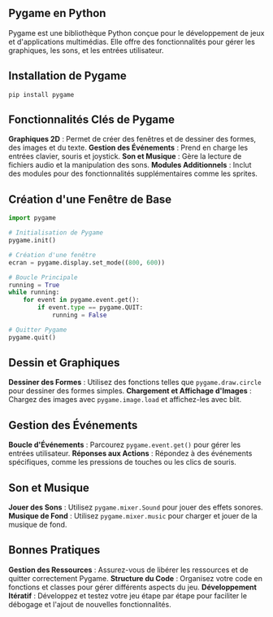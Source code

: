 ## Pygame en Python

Pygame est une bibliothèque Python conçue pour le développement de jeux et d'applications multimédias. Elle offre des fonctionnalités pour gérer les graphiques, les sons, et les entrées utilisateur.

## Installation de Pygame
```shell
pip install pygame
```

## Fonctionnalités Clés de Pygame

**Graphiques 2D** : Permet de créer des fenêtres et de dessiner des formes, des images et du texte.
**Gestion des Événements** : Prend en charge les entrées clavier, souris et joystick.
**Son et Musique** : Gère la lecture de fichiers audio et la manipulation des sons.
**Modules Additionnels** : Inclut des modules pour des fonctionnalités supplémentaires comme les sprites.

## Création d'une Fenêtre de Base

```python
import pygame

# Initialisation de Pygame
pygame.init()

# Création d'une fenêtre
ecran = pygame.display.set_mode((800, 600))

# Boucle Principale
running = True
while running:
    for event in pygame.event.get():
        if event.type == pygame.QUIT:
            running = False

# Quitter Pygame
pygame.quit()
```

## Dessin et Graphiques

**Dessiner des Formes** : Utilisez des fonctions telles que ```pygame.draw.circle``` pour dessiner des formes simples.
**Chargement et Affichage d'Images** : Chargez des images avec ```pygame.image.load``` et affichez-les avec blit.

## Gestion des Événements

**Boucle d'Événements** : Parcourez ```pygame.event.get()``` pour gérer les entrées utilisateur.
**Réponses aux Actions** : Répondez à des événements spécifiques, comme les pressions de touches ou les clics de souris.

## Son et Musique

**Jouer des Sons** : Utilisez ```pygame.mixer.Sound``` pour jouer des effets sonores.
**Musique de Fond** : Utilisez ```pygame.mixer.music``` pour charger et jouer de la musique de fond.

## Bonnes Pratiques

**Gestion des Ressources** : Assurez-vous de libérer les ressources et de quitter correctement Pygame.
**Structure du Code** : Organisez votre code en fonctions et classes pour gérer différents aspects du jeu.
**Développement Itératif** : Développez et testez votre jeu étape par étape pour faciliter le débogage et l'ajout de nouvelles fonctionnalités.